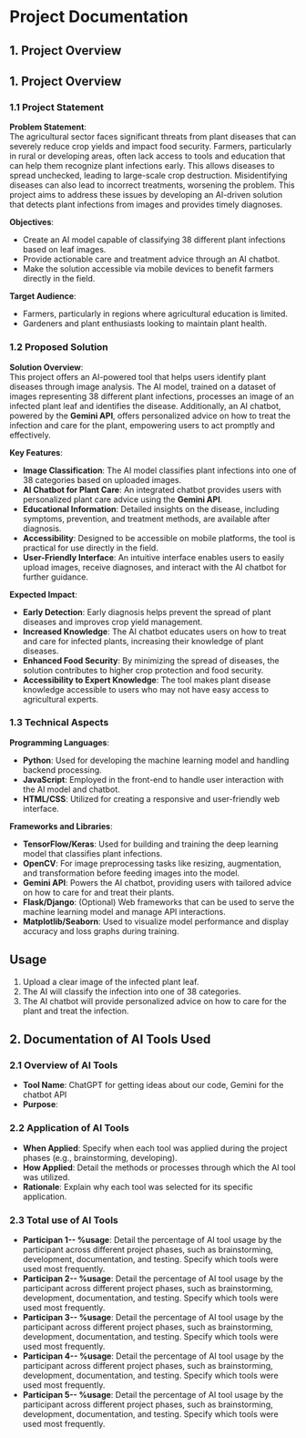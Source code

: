 # Project Documentation

## 1. Project Overview

## 1. Project Overview

### 1.1 Project Statement

**Problem Statement**:  
The agricultural sector faces significant threats from plant diseases that can severely reduce crop yields and impact food security. Farmers, particularly in rural or developing areas, often lack access to tools and education that can help them recognize plant infections early. This allows diseases to spread unchecked, leading to large-scale crop destruction. Misidentifying diseases can also lead to incorrect treatments, worsening the problem. This project aims to address these issues by developing an AI-driven solution that detects plant infections from images and provides timely diagnoses.

**Objectives**:
- Create an AI model capable of classifying 38 different plant infections based on leaf images.
- Provide actionable care and treatment advice through an AI chatbot.
- Make the solution accessible via mobile devices to benefit farmers directly in the field.

**Target Audience**:
- Farmers, particularly in regions where agricultural education is limited.
- Gardeners and plant enthusiasts looking to maintain plant health.

### 1.2 Proposed Solution

**Solution Overview**:  
This project offers an AI-powered tool that helps users identify plant diseases through image analysis. The AI model, trained on a dataset of images representing 38 different plant infections, processes an image of an infected plant leaf and identifies the disease. Additionally, an AI chatbot, powered by the **Gemini API**, offers personalized advice on how to treat the infection and care for the plant, empowering users to act promptly and effectively.

**Key Features**:
- **Image Classification**: The AI model classifies plant infections into one of 38 categories based on uploaded images.
- **AI Chatbot for Plant Care**: An integrated chatbot provides users with personalized plant care advice using the **Gemini API**.
- **Educational Information**: Detailed insights on the disease, including symptoms, prevention, and treatment methods, are available after diagnosis.
- **Accessibility**: Designed to be accessible on mobile platforms, the tool is practical for use directly in the field.
- **User-Friendly Interface**: An intuitive interface enables users to easily upload images, receive diagnoses, and interact with the AI chatbot for further guidance.

**Expected Impact**:
- **Early Detection**: Early diagnosis helps prevent the spread of plant diseases and improves crop yield management.
- **Increased Knowledge**: The AI chatbot educates users on how to treat and care for infected plants, increasing their knowledge of plant diseases.
- **Enhanced Food Security**: By minimizing the spread of diseases, the solution contributes to higher crop protection and food security.
- **Accessibility to Expert Knowledge**: The tool makes plant disease knowledge accessible to users who may not have easy access to agricultural experts.

### 1.3 Technical Aspects

**Programming Languages**:
- **Python**: Used for developing the machine learning model and handling backend processing.
- **JavaScript**: Employed in the front-end to handle user interaction with the AI model and chatbot.
- **HTML/CSS**: Utilized for creating a responsive and user-friendly web interface.

**Frameworks and Libraries**:
- **TensorFlow/Keras**: Used for building and training the deep learning model that classifies plant infections.
- **OpenCV**: For image preprocessing tasks like resizing, augmentation, and transformation before feeding images into the model.
- **Gemini API**: Powers the AI chatbot, providing users with tailored advice on how to care for and treat their plants.
- **Flask/Django**: (Optional) Web frameworks that can be used to serve the machine learning model and manage API interactions.
- **Matplotlib/Seaborn**: Used to visualize model performance and display accuracy and loss graphs during training.

## Usage

1. Upload a clear image of the infected plant leaf.
2. The AI will classify the infection into one of 38 categories.
3. The AI chatbot will provide personalized advice on how to care for the plant and treat the infection.


## 2. Documentation of AI Tools Used

### 2.1 Overview of AI Tools
- **Tool Name**: ChatGPT for getting ideas about our code, Gemini for the chatbot API
- **Purpose**: 

### 2.2 Application of AI Tools
- **When Applied**: Specify when each tool was applied during the project phases (e.g., brainstorming, developing).
- **How Applied**: Detail the methods or processes through which the AI tool was utilized.
- **Rationale**: Explain why each tool was selected for its specific application.

### 2.3 Total use of AI Tools
- **Participan 1-- %usage**: Detail the percentage of AI tool usage by the participant across different project phases, such as brainstorming, development, documentation, and testing. Specify which tools were used most frequently.
- **Participan 2-- %usage**: Detail the percentage of AI tool usage by the participant across different project phases, such as brainstorming, development, documentation, and testing. Specify which tools were used most frequently.
- **Participan 3-- %usage**: Detail the percentage of AI tool usage by the participant across different project phases, such as brainstorming, development, documentation, and testing. Specify which tools were used most frequently.
- **Participan 4-- %usage**: Detail the percentage of AI tool usage by the participant across different project phases, such as brainstorming, development, documentation, and testing. Specify which tools were used most frequently.
- **Participan 5-- %usage**: Detail the percentage of AI tool usage by the participant across different project phases, such as brainstorming, development, documentation, and testing. Specify which tools were used most frequently.
